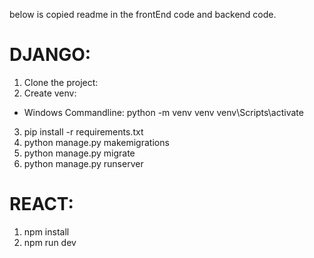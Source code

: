 below is copied readme in the frontEnd code and backend code. 

# DJANGO:

1) Clone the project:
2) Create venv:
  * Windows Commandline:
    python -m venv venv
    venv\Scripts\activate
3) pip install -r requirements.txt
4) python manage.py makemigrations
5) python manage.py migrate
6) python manage.py runserver

# REACT:
1) npm install
2) npm run dev

